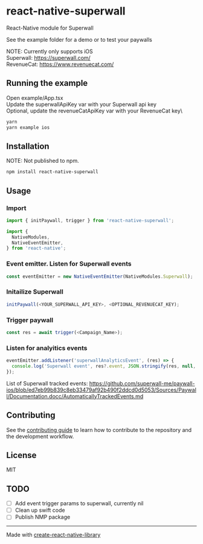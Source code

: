 # react-native-superwall

React-Native module for Superwall

See the example folder for a demo or to test your paywalls

NOTE: Currently only supports iOS\
Superwall: https://superwall.com/ \
RevenueCat: https://www.revenuecat.com/

## Running the example
Open example/App.tsx\
Update the superwallApiKey var with your Superwall api key\
Optional, update the revenueCatApiKey var with your RevenueCat key\

```sh
yarn
yarn example ios
```

## Installation
NOTE: Not published to npm.

```sh
npm install react-native-superwall
```

## Usage

### Import
```js
import { initPaywall, trigger } from 'react-native-superwall';

import {
  NativeModules,
  NativeEventEmitter,
} from 'react-native';
```

### Event emitter. Listen for Superwall events
```js
const eventEmitter = new NativeEventEmitter(NativeModules.Superwall);
```

### Initailize Superwall
```js
initPaywall(<YOUR_SUPERWALL_API_KEY>, <OPTIONAL_REVENUECAT_KEY);
```

### Trigger paywall
```js
const res = await trigger(<Campaign_Name>);
```

### Listen for analyitics events
```js
eventEmitter.addListener('superwallAnalyticsEvent', (res) => {
  console.log('Superwall event', res?.event, JSON.stringify(res, null, 4));
});
```

List of Superwall tracked events: https://github.com/superwall-me/paywall-ios/blob/ed7eb99b839c8eb33479af92b490f2ddcd0d5053/Sources/Paywall/Documentation.docc/AutomaticallyTrackedEvents.md

## Contributing

See the [contributing guide](CONTRIBUTING.md) to learn how to contribute to the repository and the development workflow.

## License

MIT

## TODO
* [ ] Add event trigger params to superwall, currently nil
* [ ] Clean up swift code
* [ ] Publish NMP package

---

Made with [create-react-native-library](https://github.com/callstack/react-native-builder-bob)
